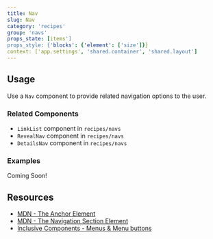 ```yaml
---
title: Nav
slug: Nav
category: 'recipes'
group: 'navs'
props_state: [items']
props_style: {'blocks': {'element': ['size']}}
context: ['app.settings', 'shared.container', 'shared.layout']
---
```


## Usage

Use a `Nav` component to provide related navigation options to the user.

### Related Components

- `LinkList` component in `recipes/navs`
- `RevealNav` component in `recipes/navs`
- `DetailsNav` component in `recipes/navs`

### Examples

<p class="feedback bare emoji:default">Coming Soon!</p>

## Resources

- [MDN - The Anchor Element](https://developer.mozilla.org/en-US/docs/Web/HTML/Element/a)
- [MDN - The Navigation Section Element](https://developer.mozilla.org/en-US/docs/Web/HTML/Element/nav)
- [Inclusive Components - Menus & Menu buttons](https://inclusive-components.design/menus-menu-buttons/)
